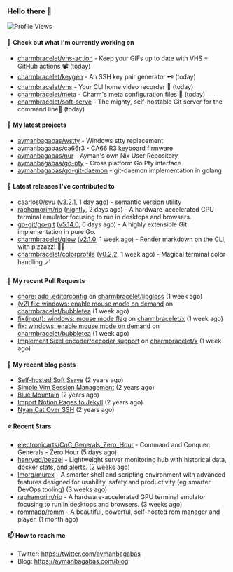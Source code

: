 ### Hello there 👋

![Profile Views](https://komarev.com/ghpvc/?username=aymanbagabas&label=PROFILE+VIEWS)

#### 👷 Check out what I'm currently working on

- [charmbracelet/vhs-action](https://github.com/charmbracelet/vhs-action) - Keep your GIFs up to date with VHS &#43; GitHub actions 📽️ (today)
- [charmbracelet/keygen](https://github.com/charmbracelet/keygen) - An SSH key pair generator 🗝️ (today)
- [charmbracelet/vhs](https://github.com/charmbracelet/vhs) - Your CLI home video recorder 📼 (today)
- [charmbracelet/meta](https://github.com/charmbracelet/meta) - Charm&#39;s meta configuration files 🫥 (today)
- [charmbracelet/soft-serve](https://github.com/charmbracelet/soft-serve) - The mighty, self-hostable Git server for the command line🍦 (today)

#### 🌱 My latest projects

- [aymanbagabas/wstty](https://github.com/aymanbagabas/wstty) - Windows stty replacement
- [aymanbagabas/ca66r3](https://github.com/aymanbagabas/ca66r3) - CA66 R3 keyboard firmware
- [aymanbagabas/nur](https://github.com/aymanbagabas/nur) - Ayman&#39;s own Nix User Repository
- [aymanbagabas/go-pty](https://github.com/aymanbagabas/go-pty) - Cross platform Go Pty interface
- [aymanbagabas/go-git-daemon](https://github.com/aymanbagabas/go-git-daemon) - git-daemon implementation in golang

#### 🔭 Latest releases I've contributed to

- [caarlos0/svu](https://github.com/caarlos0/svu) ([v3.2.1](https://github.com/caarlos0/svu/releases/tag/v3.2.1), 1 day ago) - semantic version utility
- [raphamorim/rio](https://github.com/raphamorim/rio) ([nightly](https://github.com/raphamorim/rio/releases/tag/nightly), 2 days ago) - A hardware-accelerated GPU terminal emulator focusing to run in desktops and browsers.
- [go-git/go-git](https://github.com/go-git/go-git) ([v5.14.0](https://github.com/go-git/go-git/releases/tag/v5.14.0), 6 days ago) - A highly extensible Git implementation in pure Go.
- [charmbracelet/glow](https://github.com/charmbracelet/glow) ([v2.1.0](https://github.com/charmbracelet/glow/releases/tag/v2.1.0), 1 week ago) - Render markdown on the CLI, with pizzazz! 💅🏻
- [charmbracelet/colorprofile](https://github.com/charmbracelet/colorprofile) ([v0.2.2](https://github.com/charmbracelet/colorprofile/releases/tag/v0.2.2), 1 week ago) - Magical terminal color handling 🪄

#### 🔨 My recent Pull Requests

- [chore: add .editorconfig](https://github.com/charmbracelet/lipgloss/pull/481) on [charmbracelet/lipgloss](https://github.com/charmbracelet/lipgloss) (1 week ago)
- [(v2) fix: windows: enable mouse mode on demand](https://github.com/charmbracelet/bubbletea/pull/1341) on [charmbracelet/bubbletea](https://github.com/charmbracelet/bubbletea) (1 week ago)
- [fix(input): windows: mouse mode flag](https://github.com/charmbracelet/x/pull/386) on [charmbracelet/x](https://github.com/charmbracelet/x) (1 week ago)
- [fix: windows: enable mouse mode on demand](https://github.com/charmbracelet/bubbletea/pull/1340) on [charmbracelet/bubbletea](https://github.com/charmbracelet/bubbletea) (1 week ago)
- [Implement Sixel encoder/decoder support](https://github.com/charmbracelet/x/pull/381) on [charmbracelet/x](https://github.com/charmbracelet/x) (1 week ago)

#### 📜 My recent blog posts

- [Self-hosted Soft Serve](https://aymanbagabas.com/blog/2023/04/28/self-hosted-soft-serve.html) (2 years ago)
- [Simple Vim Session Management](https://aymanbagabas.com/blog/2023/04/13/simple-vim-session-management.html) (2 years ago)
- [Blue Mountain](https://aymanbagabas.com/blog/2022/06/02/blue-mountain.html) (2 years ago)
- [Import Notion Pages to Jekyll](https://aymanbagabas.com/blog/2022/03/29/import-notion-pages-to-jekyll.html) (2 years ago)
- [Nyan Cat Over SSH](https://aymanbagabas.com/blog/2022/03/25/nyan-cat-over-ssh.html) (2 years ago)

#### ⭐ Recent Stars

- [electronicarts/CnC_Generals_Zero_Hour](https://github.com/electronicarts/CnC_Generals_Zero_Hour) - Command and Conquer: Generals - Zero Hour (5 days ago)
- [henrygd/beszel](https://github.com/henrygd/beszel) - Lightweight server monitoring hub with historical data, docker stats, and alerts. (2 weeks ago)
- [lmorg/murex](https://github.com/lmorg/murex) - A smarter shell and scripting environment with advanced features designed for usability, safety and productivity (eg smarter DevOps tooling) (3 weeks ago)
- [raphamorim/rio](https://github.com/raphamorim/rio) - A hardware-accelerated GPU terminal emulator focusing to run in desktops and browsers. (3 weeks ago)
- [rommapp/romm](https://github.com/rommapp/romm) - A beautiful, powerful, self-hosted rom manager and player. (1 month ago)

#### 📫 How to reach me

- Twitter: https://twitter.com/aymanbagabas
- Blog: https://aymanbagabas.com/blog
